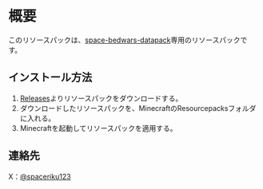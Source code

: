 # 概要
このリソースパックは、[space-bedwars-datapack](https://github.com/spaceriku123/space-bedwars-datapack)専用のリソースパックです。
## インストール方法
1. [Releases](https://github.com/spaceriku123/space-bedwars-resourcepack/releases)よりリソースパックをダウンロードする。
2. ダウンロードしたリソースパックを、MinecraftのResourcepacksフォルダに入れる。
3. Minecraftを起動してリソースパックを適用する。
## 連絡先
X：[@spaceriku123](x.com/spaceriku123)
